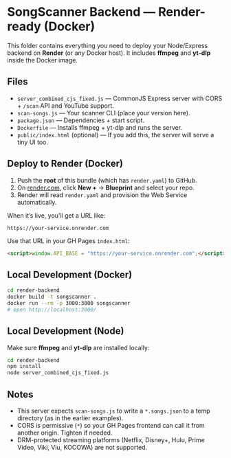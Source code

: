 # SongScanner Backend — Render-ready (Docker)

This folder contains everything you need to deploy your Node/Express backend on **Render** (or any Docker host). It includes **ffmpeg** and **yt-dlp** inside the Docker image.

## Files
- `server_combined_cjs_fixed.js` — CommonJS Express server with CORS + `/scan` API and YouTube support.
- `scan-songs.js` — Your scanner CLI (place your version here).
- `package.json` — Dependencies + start script.
- `Dockerfile` — Installs ffmpeg + yt-dlp and runs the server.
- `public/index.html` (optional) — If you add this, the server will serve a tiny UI too.

## Deploy to Render (Docker)
1. Push the **root** of this bundle (which has `render.yaml`) to GitHub.
2. On [render.com](https://render.com), click **New +** → **Blueprint** and select your repo.
3. Render will read `render.yaml` and provision the Web Service automatically.

When it’s live, you’ll get a URL like:
```
https://your-service.onrender.com
```
Use that URL in your GH Pages `index.html`:
```html
<script>window.API_BASE = "https://your-service.onrender.com";</script>
```

## Local Development (Docker)
```bash
cd render-backend
docker build -t songscanner .
docker run --rm -p 3000:3000 songscanner
# open http://localhost:3000/
```

## Local Development (Node)
Make sure **ffmpeg** and **yt-dlp** are installed locally:
```bash
cd render-backend
npm install
node server_combined_cjs_fixed.js
```

## Notes
- This server expects `scan-songs.js` to write a `*.songs.json` to a temp directory (as in the earlier examples).
- CORS is permissive (`*`) so your GH Pages frontend can call it from another origin. Tighten if needed.
- DRM-protected streaming platforms (Netflix, Disney+, Hulu, Prime Video, Viki, Viu, KOCOWA) are not supported.
